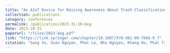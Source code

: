 ```yaml
---
title: "An AIoT Device for Raising Awareness About Trash Classification at Source"
collection: publications
category: conferences
permalink: /publication/2023-31-10-beg
date: 2023-10-31
paperurl: "/files/2023-beg.pdf"
link: "https://link.springer.com/chapter/10.1007/978-981-99-7666-9_7"
citation: "Sang Vo, Xuan Nguyen, Phat Le, Nhu Nguyen, Khang Ho, Phat Tran, and Anh Pham <br> <i>The International Conference on Intelligent Systems and Data Science (ISDS)</i> 2023"
---
```

